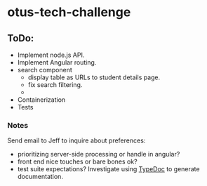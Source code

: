 # otus-tech-challenge

## ToDo:
  * Implement node.js API.
  * Implement Angular routing.
  * search component
    * display table as URLs to student details page.
    * fix search filtering.
    * 
  * Containerization
  * Tests
### Notes
Send email to Jeff to inquire about preferences: 
  * prioritizing server-side processing or handle in angular?
  * front end nice touches or bare bones ok?
  * test suite expectations?
Investigate using [TypeDoc](http://typedoc.org/) to generate documentation.